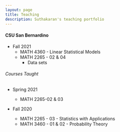 ```yaml
---
layout: page
title: Teaching
description: Suthakaran's teaching portfolio
---
```

#### CSU San Bernardino
* Fall 2021
   * MATH 4360 - Linear Statistical Models
   * MATH 2265 - 02 & 04
       *  <a style="text-decoration:none" href="../pages/Datasets2265.html" target="_blank" rel="noopener noreferrer">Data sets</a>
  
###### Courses Taught

* Spring 2021
   * MATH 2265-02 & 03
  
* Fall 2020
   * MATH 2265 - 03 - Statistics with Applications 
   * MATH 3460 - 01 & 02 - Probability Theory 

